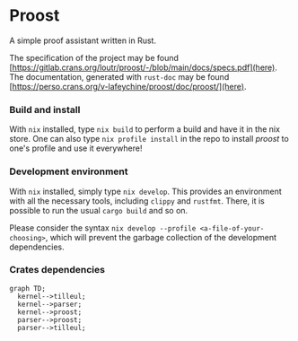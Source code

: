 # Proost

A simple proof assistant written in Rust.

The specification of the project may be found [https://gitlab.crans.org/loutr/proost/-/blob/main/docs/specs.pdf](here).
The documentation, generated with `rust-doc` may be found [https://perso.crans.org/v-lafeychine/proost/doc/proost/](here).


### Build and install
With `nix` installed, type `nix build` to perform a build and have it in the nix store. One can also type `nix profile install` in the repo to install *proost* to one's profile and use it everywhere!


### Development environment
With `nix` installed, simply type `nix develop`. This provides an environment with all the necessary tools, including `clippy` and `rustfmt`. There, it is possible to run the usual `cargo build` and so on.

Please consider the syntax `nix develop --profile <a-file-of-your-choosing>`, which will prevent the garbage collection of the development dependencies.


### Crates dependencies
```mermaid
graph TD;
  kernel-->tilleul;
  kernel-->parser;
  kernel-->proost;
  parser-->proost;
  parser-->tilleul;
```

